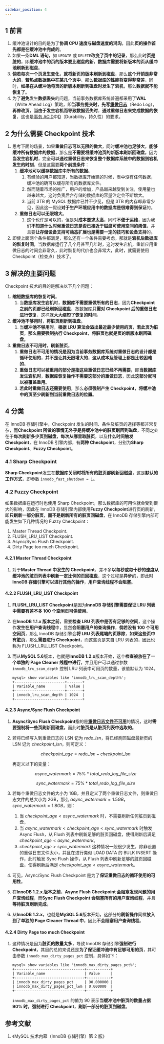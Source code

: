 ```yaml
---
sidebar_position: 4
---
```


## 1 前言

1. 缓冲池设计的目的是为了**协调 CPU 速度与磁盘速度的鸿沟**，因此**页的操作首先都是在缓冲池中完成的**。
2. 如果一条**DML 语句**，如 `UPDATE` 或 `DELETE`**改变了页中的记录**，那么此时**页是脏的**，即**缓冲池中的页的版本要比磁盘的新**，**数据库需要将新版本的页从缓冲池刷新到磁盘**。
3. **倘若每次一个页发生变化**，**就将新页的版本刷新到磁盘**，那么**这个开销是非常大的**，**若热点数据集中在某几个页中**，那么**数据库的性能将变得非常差**，同时，**如果在从缓冲池将页的新版本刷新到磁盘时发生了宕机**，那么**数据就不能恢复了**。
4. 为了**避免**发生**数据丢失**的问题，当前事务数据库系统普遍都采用了**WAL**（Write Ahead Log）策略，即**当事务提交时**，**先写[重做日志](https://notebook.grayson.top/project-37/doc-740/#2-Redo-Log)**（Redo Log），**再修改页**，**当由于发生宕机而导致数据丢失时**，**通过重做日志来完成数据的恢复**，这也是[事务 ACID](https://notebook.grayson.top/project-37/doc-714/#2-%E4%BA%8B%E5%8A%A1%E7%9A%84%E7%89%B9%E6%80%A7)中[D](https://notebook.grayson.top/project-37/doc-714/#2-4-%E6%8C%81%E4%B9%85%E6%80%A7)（Durability，持久性）的要求。

## 2 为什么需要 Checkpoint 技术

1. 思考下面的场景，如果**重做日志可以无限的做大**，同时**缓冲池也足够大**，**能够缓冲所有数据库的数据**，那么是**不需要将缓冲池页的新版本刷新回磁盘**，因为**当发生宕机时**，完全**可以通过重做日志来恢复整个数据库系统中的数据到宕机发生的时刻**，但是这需要**两个前提条件**：
   1. **缓冲池可以缓存数据库中所有的数据**。
      1. 有经验的用户都知道，当数据库开始建的时候，表中没有任何数据，缓冲池的确可以缓存所有的数据库文件。
      2. 然而随着市场的推广，用户的增加，产品越来越受到关注，使用量也越来越大，这时负责后台存储的数据库的容量注定会不断增大。
      3. 当前 3TB 的 MySQL 数据库已并不少见，但是 3TB 的内存却非常少见，因此这一假设**对于生产环境应用中的数据库是很难得到保证**的。
   2. **重做日志可以无限增大**。
      1. 这个也许是可以的，但是对**成本要求太高**，同时**不便于运维**，因为我们**不知道什么时候重做日志是否已接近于磁盘可使用空间的阈值**，并且要**让存储设备支持可动态扩展也是需要一定的技巧和设备支持**的。
2. 即使上面两个条件都满足，那么还有一个条件需要考虑，那就是**宕机后数据库的恢复时间**，当数据库运行了几个月甚至几年时，这时发生宕机，重新应用重做日志的时间会非常久，此时恢复的代价也会非常大，此时，就需要使用 Checkpoint（检查点）技术了。

## 3 解决的主要问题

Checkpoint 技术的目的是解决以下几个问题：

1. **缩短数据库的恢复时间**。
   1. 当**数据库发生宕机**时，**数据库不需要重做所有的日志**，因为**Checkpoint 之前的页都已经刷新回磁盘**，故数据库**只需对 Checkpoint 后的重做日志进行恢复**，这样就**大大缩短了恢复的时间**。
2. **缓冲池不够用时**，**将脏页刷新到磁盘**。
   1. 当**缓冲池不够用时**，**根据 LRU 算法会溢出最近最少使用的页**，**若此页为脏页**，**那么需要强制执行 Checkpoint**，**将脏页也就是页的新版本刷回磁盘**。
3. **重做日志不可用时**，**刷新脏页**。
   1. **重做日志不可用的情况是因为当前事务数据库系统对重做日志的设计都是循环使用的**，**并不是让其无限增大的**，**这从成本及管理上都是比较困难的**。
   2. **重做日志可以被重用的部分是指这些重做日志已经不再需要**，即**当数据库发生宕机时**，**数据库恢复操作不需要这部分的重做日志**，因此**这部分就可以被覆盖重用**。
   3. **若此时重做日志还需要使用**，那么**必须强制产生 Checkpoint**，**将缓冲池中的页至少刷新到当前重做日志的位置**。

## 4 分类

在 InnoDB 存储引擎中，Checkpoint 发生的时间、条件及脏页的选择等都非常复杂，而**Checkpoint 所做的事情无外乎是将缓冲池中的脏页刷回到磁盘**，不同之处在于**每次刷新多少页到磁盘**，**每次从哪里取脏页**，以及**什么时间触发 Checkpoint**，在 InnoDB 引擎内部，有**两种 Checkpoint**，分别为**Sharp Checkpoint**、**Fuzzy Checkpoint**。

### 4.1 Sharp Checkpoint

**Sharp Checkpoint**发生在**数据库关闭时将所有的脏页都刷新回磁盘**，这是**默认的工作方式**，即参数 `innodb_fast_shutdown = 1`。

### 4.2 Fuzzy Checkpoint

如果数据库在运行时也使用 Sharp Checkpoint，那么数据库的可用性就会受到很大的影响，因此在 InnoDB 存储引擎内部使用**Fuzzy Checkpoint**进行页的刷新，即**只刷新一部分脏页**，**而不是刷新所有的脏页回磁盘**，在 InnoDB 存储引擎内部可能发生如下几种情况的 Fuzzy Checkpoint：

1. Master Thread Checkpoint.
2. FLUSH_LRU_LIST Checkpoint.
3. Async/Sync Flush Checkpoint.
4. Dirty Page too much Checkpoint.

#### 4.2.1 Master Thread Checkpoint

1. 对于**Master Thread 中发生的 Checkpoint**，差不多**以每秒或每十秒的速度从缓冲池的脏页列表中刷新一定比例的页回磁盘**，这个过程是**异步**的，即此时**InnoDB 存储引擎可以进行其他的操作**，**用户查询线程不会阻塞**。

#### 4.2.2 FLUSH_LRU_LIST Checkpoint

1. **FLUSH_LRU_LIST Checkpoint**是因为**InnoDB 存储引擎需要保证 LRU 列表中需要有差不多 100 个空闲页可供使用**。
2. 在**InnoDB 1.1.x 版本之前**，需要**检查 LRU 列表中是否有足够的空间**，这个操作**发生在用户查询线程**中，显然**会阻塞用户的查询操作**，**倘若没有 100 个可用空闲页**，那么 InnoDB 存储引擎会**将 LRU 列表尾端的页移除**，**如果这些页中有脏页**，那么**需要进行 Checkpoint**，而这些页是来自 LRU 列表的，因此也称为 FLUSH_LRU_LIST Checkpoint。
3. 而从**MySQL 5.6**版本，也就是**InnoDB 1.2.x**版本开始，这个**检查被放在了一个单独的 Page Cleaner 线程中进行**，并且用户可以通过参数 `innodb_lru_scan_depth` 控制 LRU 列表中可用页的数量，该值默认为 1024。
   
   ```shell
   mysql> show variables like 'innodb_lru_scan_depth%';
   +-----------------------+-------+
   | Variable_name         | Value |
   +-----------------------+-------+
   | innodb_lru_scan_depth | 1024  |
   +-----------------------+-------+
   ```

#### 4.2.3 Async/Sync Flush Checkpoint

1. **Async/Sync Flush Checkpoint**指的是[**重做日志文件不可用**](#3-解决的主要问题)的情况，这时**需要强制将一些页刷新回磁盘**，而此时**脏页是从脏页列表中选取的**。
2. 若将已经写入到重做日志的 LSN 记为 $redo\_lsn$，将已经刷回磁盘最新页的 LSN 记为 $checkpoint\_lsn$，则可定义：
   
   $$
   checkpoint\_age = redo\_lsn - checkpoint\_lsn
   $$
   
   再定义以下的变量：
   
   $$
   async\_watermark = 75\% * total\_redo\_log\_file\_size
   $$
   
   $$
   sync\_watermark = 75\% * total\_redo\_log\_file\_size
   $$
3. 若每个重做日志文件的大小为 1GB，并且定义了两个重做日志文件，则重做日志文件的总大小为 2GB，那么 $async\_watermark = 1.5GB$，$sync\_watermark = 1.8GB$，则：
   
   1. 当 $checkpoint\_age < async\_watermark$ 时，不需要刷新任何脏页到磁盘。
   2. 当 $async\_watermark < checkpoint\_age < sync\_watermark$ 时触发 Async Flush，从 Flush 列表中刷新足够的脏页回磁盘，使得刷新后满足 $checkpoint\_age < async\_watermark$。
   3. $checkpoint\_age > sync\_watermark$ 这种情况一般很少发生，除非设置的重做日志文件太小，并且在进行类似 LOAD DATA 的 BULK INSERT 操作，此时触发 Sync Flush 操作，从 Flush 列表中刷新足够的脏页回磁盘，使得刷新后满足 $checkpoint\_age < async\_watermark$。
4. 可见，Async/Sync Flush Checkpoint 是为了**保证重做日志的循环使用的可用性**。
5. 在**InnoDB 1.2.x 版本之前**，**Async Flush Checkpoint 会阻塞发现问题的用户查询线程**，而**Sync Flush Checkpoint 会阻塞所有的用户查询线程**，并且**等待脏页刷新完成**。
6. 从**InnoDB 1.2.x**，也就是**MySQL 5.6**版本开始，这部分的**刷新操作**同样**放入到了单独的 Page Cleaner Thread 中**，因此**不会阻塞用户查询线程**。

#### 4.2.4 Dirty Page too much Checkpoint

1. 这种情况是因为**脏页的数量太多**，导致 InnoDB 存储引擎**强制进行 Checkpoint**，其目的总的来说还是**为了保证缓冲池中有足够可用的页**，其可由参数 `innodb_max_dirty_pages_pct` 控制，具体如下：
   
   ```
   mysql> show variables like 'innodb_max_dirty_pages_pct%';
   +--------------------------------+-----------+
   | Variable_name                  | Value     |
   +--------------------------------+-----------+
   | innodb_max_dirty_pages_pct     | 90.000000 |
   | innodb_max_dirty_pages_pct_lwm | 0.000000  |
   +--------------------------------+-----------+
   ```
   
   `innodb_max_dirty_pages_pct` 的值为 90 表示**当缓冲池中脏页的数量占据 90% 时**，**强制进行 Checkpoint**，**刷新一部分的脏页到磁盘**。

## 参考文献

1. 《MySQL 技术内幕（InnoDB 存储引擎）第 2 版》

